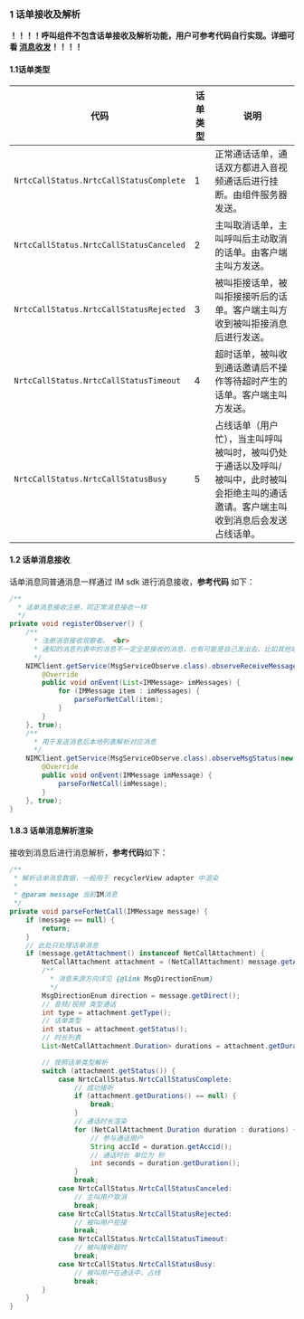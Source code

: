 ### 1 话单接收及解析

**！！！！呼叫组件不包含话单接收及解析功能，用户可参考代码自行实现。详细可看 [消息收发](http://dev.yunxin.163.com/docs/product/IM即时通讯/SDK开发集成/Android开发集成/消息收发?#消息接收)！！！！**

#### 1.1话单类型

| 代码                                    | 话单类型 | 说明                                                         |
| --------------------------------------- | -------- | ------------------------------------------------------------ |
| `NrtcCallStatus.NrtcCallStatusComplete` | 1        | 正常通话话单，通话双方都进入音视频通话后进行挂断。由组件服务器发送。 |
| `NrtcCallStatus.NrtcCallStatusCanceled` | 2        | 主叫取消话单，主叫呼叫后主动取消的话单。由客户端主叫方发送。 |
| `NrtcCallStatus.NrtcCallStatusRejected` | 3        | 被叫拒接话单，被叫拒接接听后的话单。客户端主叫方收到被叫拒接消息后进行发送。 |
| `NrtcCallStatus.NrtcCallStatusTimeout`  | 4        | 超时话单，被叫收到通话邀请后不操作等待超时产生的话单。客户端主叫方发送。 |
| `NrtcCallStatus.NrtcCallStatusBusy`     | 5        | 占线话单（用户忙），当主叫呼叫被叫时，被叫仍处于通话以及呼叫/被叫中，此时被叫会拒绝主叫的通话邀请。客户端主叫收到消息后会发送占线话单。 |

#### 1.2 话单消息接收

话单消息同普通消息一样通过 IM sdk 进行消息接收，**参考代码** 如下：

```java
/**
  * 话单消息接收注册，同正常消息接收一样
  */
private void registerObserver() {
	/**
	  * 注册消息接收观察者。 <br>
	  * 通知的消息列表中的消息不一定全是接收的消息，也有可能是自己发出去，比如其他端发的消息漫游过来，
	  */
	NIMClient.getService(MsgServiceObserve.class).observeReceiveMessage(new Observer<List<IMMessage>>() {
		@Override
		public void onEvent(List<IMMessage> imMessages) {
			for (IMMessage item : imMessages) {
				parseForNetCall(item);
			}
		}
	}, true);
	/**
	  * 用于发送消息后本地列表解析对应消息
	  */
	NIMClient.getService(MsgServiceObserve.class).observeMsgStatus(new Observer<IMMessage>() {
		@Override
		public void onEvent(IMMessage imMessage) {
			parseForNetCall(imMessage);
		}
	}, true);
}

```

#### 1.8.3 话单消息解析渲染

接收到消息后进行消息解析，**参考代码**如下：

```java
/**
 * 解析话单消息数据，一般用于 recyclerView adapter 中渲染
 *
 * @param message 当前IM消息
 */
private void parseForNetCall(IMMessage message) {
	if (message == null) {
		return;
	}
	// 此处只处理话单消息
	if (message.getAttachment() instanceof NetCallAttachment) {
		NetCallAttachment attachment = (NetCallAttachment) message.getAttachment();
		/**
		  * 消息来源方向详见 {@link MsgDirectionEnum}
		  */
		MsgDirectionEnum direction = message.getDirect();
		// 音频/视频 类型通话
		int type = attachment.getType();
		// 话单类型
		int status = attachment.getStatus();
		// 时长列表
		List<NetCallAttachment.Duration> durations = attachment.getDurations();

		// 按照话单类型解析
		switch (attachment.getStatus()) {
			case NrtcCallStatus.NrtcCallStatusComplete:
				// 成功接听
				if (attachment.getDurations() == null) {
					break;
				}
				// 通话时长渲染
				for (NetCallAttachment.Duration duration : durations) {
					// 参与通话用户
					String accId = duration.getAccid();
					// 通话时长 单位为 秒
					int seconds = duration.getDuration();
				}
				break;
			case NrtcCallStatus.NrtcCallStatusCanceled:
				// 主叫用户取消
				break;
			case NrtcCallStatus.NrtcCallStatusRejected:
				// 被叫用户拒接
				break;
			case NrtcCallStatus.NrtcCallStatusTimeout:
				// 被叫接听超时
				break;
			case NrtcCallStatus.NrtcCallStatusBusy:
				// 被叫用户在通话中，占线
				break;
		}
	}
}
```

